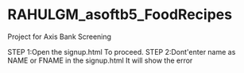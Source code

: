 # RAHULGM_asoftb5_FoodRecipes
Project for  Axis Bank Screening


STEP 1:Open the signup.html To proceed.
STEP 2:Dont'enter name as NAME or FNAME in the signup.html It will show the error
